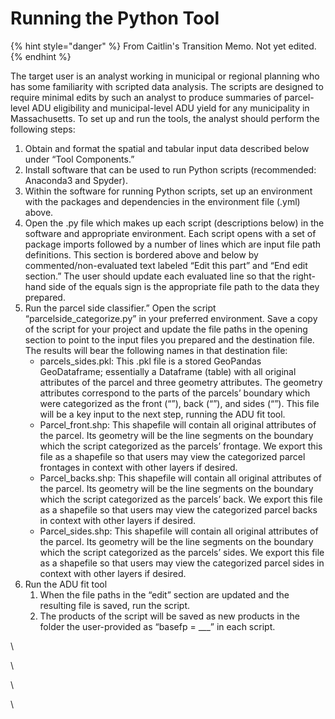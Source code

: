 # Running the Python Tool

{% hint style="danger" %}
From Caitlin's Transition Memo. Not yet edited.
{% endhint %}

The target user is an analyst working in municipal or regional planning who has some familiarity with scripted data analysis. The scripts are designed to require minimal edits by such an analyst to produce summaries of parcel-level ADU eligibility and municipal-level ADU yield for any municipality in Massachusetts. To set up and run the tools, the analyst should perform the following steps:

1. Obtain and format the spatial and tabular input data described below under “Tool Components.”&#x20;
2. Install software that can be used to run Python scripts (recommended: Anaconda3 and Spyder).
3. Within the software for running Python scripts, set up an environment with the packages and dependencies in the environment file (.yml) above.
4. Open the .py file which makes up each script (descriptions below) in the software and appropriate environment. Each script opens with a set of package imports followed by a number of lines which are input file path definitions. This section is bordered above and below by commented/non-evaluated text labeled “Edit this part” and “End edit section.” The user should update each evaluated line so that the right-hand side of the equals sign is the appropriate file path to the data they prepared.
5. Run the parcel side classifier.” Open the script “parcelside\_categorize.py” in your preferred environment. Save a copy of the script for your project and update the file paths in the opening section to point to the input files you prepared and the destination file. The results will bear the following names in that destination file:
   * parcels\_sides.pkl: This .pkl file is a stored GeoPandas GeoDataframe; essentially a Dataframe (table) with all original attributes of the parcel and three geometry attributes. The geometry attributes correspond to the parts of the parcels’ boundary which were categorized as the front (“”), back (“”), and sides (“”). This file will be a key input to the next step, running the ADU fit tool.
   * Parcel\_front.shp: This shapefile will contain all original attributes of the parcel. Its geometry will be the line segments on the boundary which the script categorized as the parcels’ frontage. We export this file as a shapefile so that users may view the categorized parcel frontages in context with other layers if desired.&#x20;
   * Parcel\_backs.shp: This shapefile will contain all original attributes of the parcel. Its geometry will be the line segments on the boundary which the script categorized as the parcels’ back. We export this file as a shapefile so that users may view the categorized parcel backs in context with other layers if desired.
   * Parcel\_sides.shp: This shapefile will contain all original attributes of the parcel. Its geometry will be the line segments on the boundary which the script categorized as the parcels’ sides. We export this file as a shapefile so that users may view the categorized parcel sides in context with other layers if desired.
6. Run the ADU fit tool&#x20;
   1. When the file paths in the “edit” section are updated and the resulting file is saved, run the script.
   2. The products of the script will be saved as new products in the folder the user-provided as “basefp = \_\_\_” in each script.&#x20;







\


\


\


\
